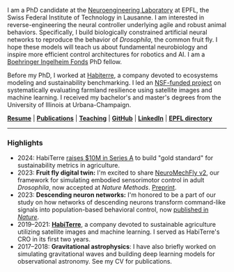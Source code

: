 I am a PhD candidate at the [Neuroengineering Laboratory](https://www.epfl.ch/labs/ramdya-lab/) at EPFL, the Swiss Federal Institute of Technology in Lausanne. I am interested in reverse-engineering the neural controller underlying agile and robust animal behaviors. Specifically, I build biologically constrained artificial neural networks to reproduce the behavior of _Drosophila_, the common fruit fly. I hope these models will teach us about fundamental neurobiology and inspire more efficient control architectures for robotics and AI. I am a [Boehringer Ingelheim Fonds](https://www.bifonds.de/) PhD fellow.

Before my PhD, I worked at [Habiterre](https://www.habiterre.com/), a company devoted to ecosystems modeling and sustainability benchmarking. I led an [NSF-funded project](https://www.nsf.gov/awardsearch/showAward?AWD_ID=2026071) on systematically evaluating farmland resilience using satellite images and machine learning. I received my bachelor's and master's degrees from the University of Illinois at Urbana-Champaign.

**[Resume](/resume.html)** \|
**[Publications](/publications.html)** \|
**[Teaching](/teaching.html)** \|
**[GitHub](https://github.com/sibocw)** \|
**[LinkedIn](https://www.linkedin.com/in/sibo-wang-chen/)** \|
**[EPFL directory](https://people.epfl.ch/sibo.wang?lang=en)** 

---

### Highlights
- 2024: HabiTerre [raises $10M in Series A](https://agfundernews.com/habiterre-makes-10m-first-close-on-its-series-a-aims-to-become-the-global-standard-for-sustainability-metrics) to build "gold standard" for sustainability metrics in agriculture.
- 2023: **Fruit fly digital twin:** I'm excited to share [NeuroMechFly v2](https://neuromechfly.org/), our framework for simulating embodied sensorimotor control in adult _Drosophila_, now accepted at _Nature Methods_. [Preprint](https://www.biorxiv.org/content/10.1101/2023.09.18.556649).
- 2023: **Descending neuron networks:** I'm honored to be a part of our study on how networks of descending neurons transform command-like signals into population-based behavioral control, now [published in _Nature_](https://doi.org/10.1038/s41586-024-07523-9).
- 2019–2021: **[HabiTerre](https://www.habiterre.com/)**, a company devoted to sustainable agriculture utilizing satellite images and machine learning. I served as HabiTerre's CRO in its first two years.
- 2017–2018: **Gravitational astrophysics**: I have also briefly worked on simulating gravitational waves and building deep learning models for observational astronomy. See my CV for publications.
